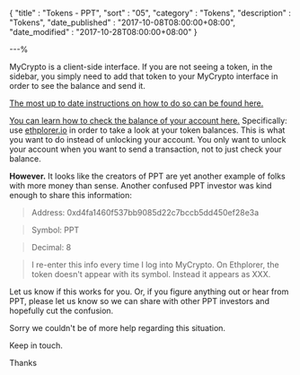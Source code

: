 {
"title"       : "Tokens - PPT",
"sort"        : "05",
"category"    : "Tokens",
"description" : "Tokens",
"date_published" : "2017-10-08T08:00:00+08:00",
"date_modified"  : "2017-10-28T08:00:00+08:00"
}

---%


MyCrypto is a client-side interface. If you are not seeing a token, in the sidebar, you simply need to add that token to your MyCrypto interface in order to see the balance and send it.

[The most up to date instructions on how to do so can be found here.](https://support.ethereumcommonwealth.io/send/adding-new-token-and-sending-custom-tokens.html)

[You can learn how to check the balance of your account here.](https://support.ethereumcommonwealth.io/getting-started/checking-balance-of-my-account.html) Specifically: use [ethplorer.io](https://ethplorer.io/) in order to take a look at your token balances. This is what you want to do instead of unlocking your account. You only want to unlock your account when you want to send a transaction, not to just check your balance.

**However.** It looks like the creators of PPT are yet another example of folks with more money than sense. Another confused PPT investor was kind enough to share this information:

> Address: 0xd4fa1460f537bb9085d22c7bccb5dd450ef28e3a

> Symbol: PPT

> Decimal: 8

> I re-enter this info every time I log into MyCrypto. On Ethplorer, the token doesn't appear with its symbol. Instead it appears as XXX.

Let us know if this works for you. Or, if you figure anything out or hear from PPT, please let us know so we can share with other PPT investors and hopefully cut the confusion.

Sorry we couldn't be of more help regarding this situation.

Keep in touch.

Thanks
